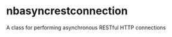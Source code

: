 nbasyncrestconnection
=====================

A class for performing asynchronous RESTful HTTP connections

